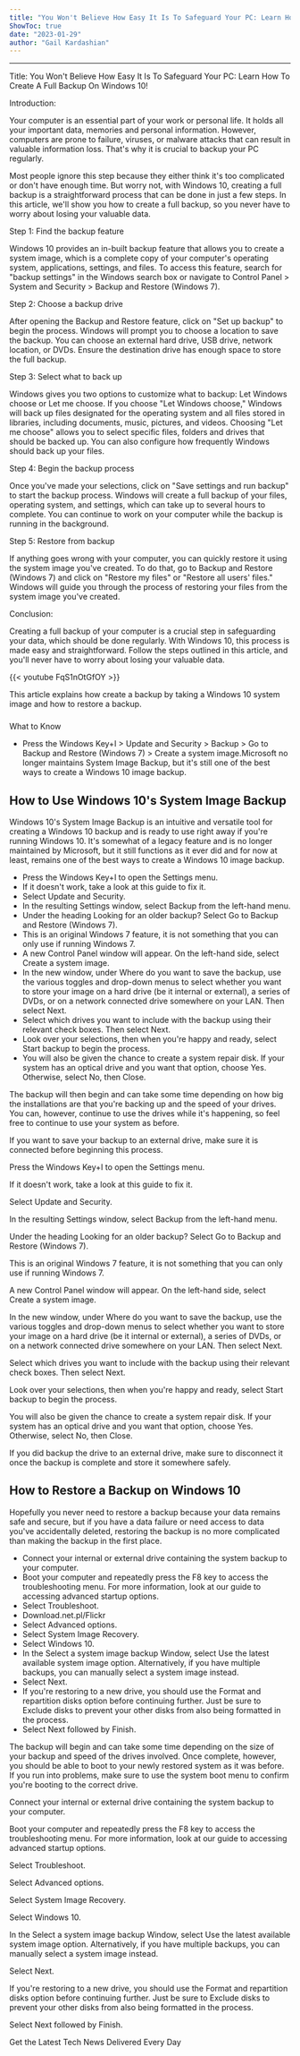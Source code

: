 ```yaml
---
title: "You Won't Believe How Easy It Is To Safeguard Your PC: Learn How To Create A Full Backup On Windows 10!"
ShowToc: true 
date: "2023-01-29"
author: "Gail Kardashian"
---
```

*****
Title: You Won't Believe How Easy It Is To Safeguard Your PC: Learn How To Create A Full Backup On Windows 10!

Introduction:

Your computer is an essential part of your work or personal life. It holds all your important data, memories and personal information. However, computers are prone to failure, viruses, or malware attacks that can result in valuable information loss. That's why it is crucial to backup your PC regularly.

Most people ignore this step because they either think it's too complicated or don't have enough time. But worry not, with Windows 10, creating a full backup is a straightforward process that can be done in just a few steps. In this article, we'll show you how to create a full backup, so you never have to worry about losing your valuable data.

Step 1: Find the backup feature

Windows 10 provides an in-built backup feature that allows you to create a system image, which is a complete copy of your computer's operating system, applications, settings, and files. To access this feature, search for "backup settings" in the Windows search box or navigate to Control Panel > System and Security > Backup and Restore (Windows 7).

Step 2: Choose a backup drive

After opening the Backup and Restore feature, click on "Set up backup" to begin the process. Windows will prompt you to choose a location to save the backup. You can choose an external hard drive, USB drive, network location, or DVDs. Ensure the destination drive has enough space to store the full backup.

Step 3: Select what to back up

Windows gives you two options to customize what to backup: Let Windows choose or Let me choose. If you choose "Let Windows choose," Windows will back up files designated for the operating system and all files stored in libraries, including documents, music, pictures, and videos. Choosing "Let me choose" allows you to select specific files, folders and drives that should be backed up. You can also configure how frequently Windows should back up your files.

Step 4: Begin the backup process

Once you've made your selections, click on "Save settings and run backup" to start the backup process. Windows will create a full backup of your files, operating system, and settings, which can take up to several hours to complete. You can continue to work on your computer while the backup is running in the background.

Step 5: Restore from backup

If anything goes wrong with your computer, you can quickly restore it using the system image you've created. To do that, go to Backup and Restore (Windows 7) and click on "Restore my files" or "Restore all users' files." Windows will guide you through the process of restoring your files from the system image you've created.

Conclusion:

Creating a full backup of your computer is a crucial step in safeguarding your data, which should be done regularly. With Windows 10, this process is made easy and straightforward. Follow the steps outlined in this article, and you'll never have to worry about losing your valuable data.

{{< youtube FqS1nOtGfOY >}} 




This article explains how create a backup by taking a Windows 10 system image and how to restore a backup.

 
### 
What to Know
 
- Press the Windows Key+I > Update and Security > Backup > Go to Backup and Restore (Windows 7) > Create a system image.Microsoft no longer maintains System Image Backup, but it's still one of the best ways to create a Windows 10 image backup.

 
##   How to Use Windows 10's System Image Backup  
 

Windows 10's System Image Backup is an intuitive and versatile tool for creating a Windows 10 backup and is ready to use right away if you're running Windows 10. It's somewhat of a legacy feature and is no longer maintained by Microsoft, but it still functions as it ever did and for now at least, remains one of the best ways to create a Windows 10 image backup.

 
- Press the Windows Key+I to open the Settings menu.
 - If it doesn't work, take a look at this guide to fix it.
 - Select Update and Security.
 - In the resulting Settings window, select Backup from the left-hand menu.
 - Under the heading Looking for an older backup? Select Go to Backup and Restore (Windows 7).
 - This is an original Windows 7 feature, it is not something that you can only use if running Windows 7.
 - A new Control Panel window will appear. On the left-hand side, select Create a system image.
 - In the new window, under Where do you want to save the backup, use the various toggles and drop-down menus to select whether you want to store your image on a hard drive (be it internal or external), a series of DVDs, or on a network connected drive somewhere on your LAN. Then select Next.
 - Select which drives you want to include with the backup using their relevant check boxes. Then select Next.
 - Look over your selections, then when you're happy and ready, select Start backup to begin the process.
 - You will also be given the chance to create a system repair disk. If your system has an optical drive and you want that option, choose Yes. Otherwise, select No, then Close.

 

The backup will then begin and can take some time depending on how big the installations are that you're backing up and the speed of your drives. You can, however, continue to use the drives while it's happening, so feel free to continue to use your system as before.

 
If you want to save your backup to an external drive, make sure it is connected before beginning this process.
 

Press the Windows Key+I to open the Settings menu.

 

If it doesn't work, take a look at this guide to fix it.

 

Select Update and Security.

 

In the resulting Settings window, select Backup from the left-hand menu.

 

Under the heading Looking for an older backup? Select Go to Backup and Restore (Windows 7).

 
This is an original Windows 7 feature, it is not something that you can only use if running Windows 7.
 

A new Control Panel window will appear. On the left-hand side, select Create a system image.

 

In the new window, under Where do you want to save the backup, use the various toggles and drop-down menus to select whether you want to store your image on a hard drive (be it internal or external), a series of DVDs, or on a network connected drive somewhere on your LAN. Then select Next.

 

Select which drives you want to include with the backup using their relevant check boxes. Then select Next.

 

Look over your selections, then when you're happy and ready, select Start backup to begin the process.

 

You will also be given the chance to create a system repair disk. If your system has an optical drive and you want that option, choose Yes. Otherwise, select No, then Close.

 

If you did backup the drive to an external drive, make sure to disconnect it once the backup is complete and store it somewhere safely.

 
##   How to Restore a Backup on Windows 10  
 

Hopefully you never need to restore a backup because your data remains safe and secure, but if you have a data failure or need access to data you've accidentally deleted, restoring the backup is no more complicated than making the backup in the first place.

 
- Connect your internal or external drive containing the system backup to your computer.
 - Boot your computer and repeatedly press the F8 key to access the troubleshooting menu. For more information, look at our guide to accessing advanced startup options.
 - Select Troubleshoot.
 - Download.net.pl/Flickr
 - Select Advanced options.
 - Select System Image Recovery.
 - Select Windows 10.
 - In the Select a system image backup Window, select Use the latest available system image option. Alternatively, if you have multiple backups, you can manually select a system image instead.
 - Select Next.
 - If you're restoring to a new drive, you should use the Format and repartition disks option before continuing further. Just be sure to Exclude disks to prevent your other disks from also being formatted in the process.
 - Select Next followed by Finish.

 

The backup will begin and can take some time depending on the size of your backup and speed of the drives involved. Once complete, however, you should be able to boot to your newly restored system as it was before. If you run into problems, make sure to use the system boot menu to confirm you're booting to the correct drive.

 

Connect your internal or external drive containing the system backup to your computer.

 

Boot your computer and repeatedly press the F8 key to access the troubleshooting menu. For more information, look at our guide to accessing advanced startup options.

 

Select Troubleshoot.

 

Select Advanced options.

 

Select System Image Recovery.

 

Select Windows 10.

 

In the Select a system image backup Window, select Use the latest available system image option. Alternatively, if you have multiple backups, you can manually select a system image instead.

 

Select Next.

 
If you're restoring to a new drive, you should use the Format and repartition disks option before continuing further. Just be sure to Exclude disks to prevent your other disks from also being formatted in the process.
 

Select Next followed by Finish.

 

Get the Latest Tech News Delivered Every Day




